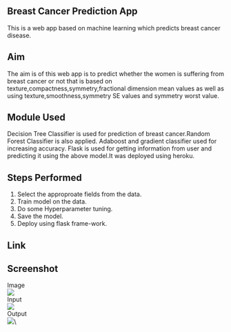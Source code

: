 ## Breast Cancer Prediction App
This is a web app based on machine learning which predicts breast cancer disease.

## Aim
The aim is of this web app is to predict whether the women is suffering from breast cancer or not that is based on texture,compactness,symmetry,fractional dimension mean values as well as using texture,smoothness,symmetry SE values and symmetry worst value.

## Module Used
Decision Tree Classifier is used for prediction of breast cancer.Random Forest Classifier is also applied. Adaboost and gradient classifier used for increasing accuracy. Flask is used for getting information from user and predicting it using the above model.It was deployed using heroku.

## Steps Performed
1. Select the approproate fields from the data.
2. Train model on the data.
3. Do some Hyperparameter tuning.
4. Save the model.
5. Deploy using flask frame-work.

## Link

## Screenshot
Image \
![](image.jpeg)\
Input\
![](in1.jpeg)\
Output\
![](out1.jpeg)\


 
